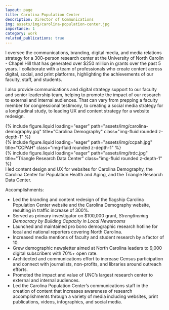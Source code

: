 ```yaml
---
layout: page
title: Carolina Population Center
description: Director of Communications
img: assets/img/carolina-population-center.jpg
importance: 1
category: work
related_publications: true
---
```


I oversee the communications, branding, digital media, and media relations strategy for a 300-person research center at the University of North Carolin - Chapel Hill that has generated over $250 million in grants over the past 5 years. I collaborate with a team of professionals who create content across digital, social, and print platforms, highlighting the achievements of our faculty, staff, and students. 

I also provide communications and digital strategy support to our faculty and senior leadership team, helping to promote the impact of our research to external and internal audiences. That can vary from prepping a faculty member for congressional testimony, to creating a social media strategy for a longitudinal study, to leading UX and content strategy for a website redesign.

<div class="row">
    <div class="col-sm mt-3 mt-md-0">
        {% include figure.liquid loading="eager" path="assets/img/carolina-demography.jpg" title="Carolina Demography" class="img-fluid rounded z-depth-1" %}
    </div>
    <div class="col-sm mt-3 mt-md-0">
        {% include figure.liquid loading="eager" path="assets/img/ccpah.jpg" title="CCPAH" class="img-fluid rounded z-depth-1" %}
    </div>
    <div class="col-sm mt-3 mt-md-0">
        {% include figure.liquid loading="eager" path="assets/img/trdc.jpg" title="Triangle Research Data Center" class="img-fluid rounded z-depth-1" %}
    </div>
</div>
<div class="caption">
    I led content design and UX for websites for Carolina Demography, the Carolina Center for Population Health and Aging, and the Triangle Research Data Center.
</div>

Accomplishments: 
- Led the branding and content redesign of the flagship Carolina Population Center website and the Carolina Demography website, resulting in traffic increase of 300%.
- Served as primary investigator on $100,000 grant, <i>Strengthening Democracy by Building Capacity in Local Newsrooms</i>
- Launched and maintained pro bono demographic research hotline for local and national reporters covering North Carolina.
- Increased media mentions of faculty and student research by a factor of 10.
- Grew demographic newsletter aimed at North Carolina leaders to 9,000 digital subscribers with 70%+ open rate.
- Architected and communications effort to increase Census participation and connect with journalists, non-profits, and libraries around outreach efforts.
- Promoted the impact and value of UNC’s largest research center to external and internal audiences. 
- Led the Carolina Population Center’s communications staff in the creation of content that increases awareness of research accomplishments through a variety of media including websites, print publications, videos, infographics, and social media.

